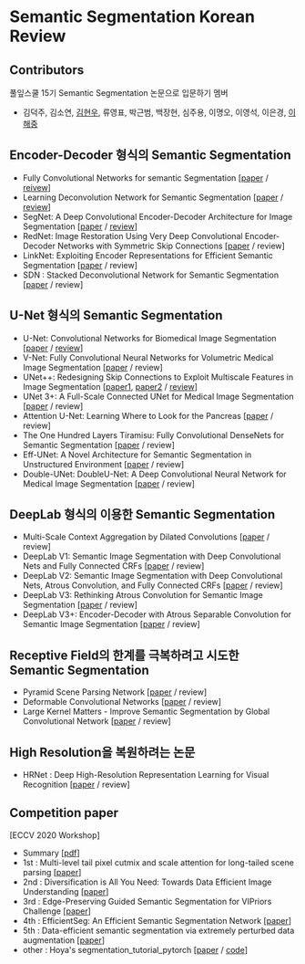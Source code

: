 # Semantic Segmentation Korean Review

## Contributors 

풀잎스쿨 15기 Semantic Segmentation 논문으로 입문하기 멤버

- 김덕주, 김소연, [김현우](https://github.com/choco9966), 류영표, 박근범, 백장현, 심주용, 이명오, 이영석, 이은경, [이해중](https://github.com/DeepHaeJoong)

## Encoder-Decoder 형식의 Semantic Segmentation 

- Fully Convolutional Networks for semantic Segmentation [[paper](https://www.cv-foundation.org/openaccess/content_cvpr_2015/papers/Long_Fully_Convolutional_Networks_2015_CVPR_paper.pdf) / [reivew](https://github.com/choco9966/Semantic-Segmentation-Review/tree/main/001.%20Fully%20Convolutional%20Network)]
- Learning Deconvolution Network for Semantic Segmentation [[paper](https://www.cv-foundation.org/openaccess/content_iccv_2015/papers/Noh_Learning_Deconvolution_Network_ICCV_2015_paper.pdf) / [review](https://github.com/choco9966/Semantic-Segmentation-Review/tree/main/Learning%20Deconvolution%20Network%20for%20Semantic%20Segmentation%20(DeconvNet)%20Review)]
- SegNet: A Deep Convolutional Encoder-Decoder Architecture for Image Segmentation [[paper](https://arxiv.org/pdf/1511.00561.pdf) / [review](https://github.com/choco9966/Semantic-Segmentation-Review/tree/main/A%20Deep%20Convolutional%20Encoder-Decoder%20Architecture%20for%20Image%20Segmentation%20(SegNet)%20Review)]
- RedNet: Image Restoration Using Very Deep Convolutional Encoder-Decoder Networks with Symmetric Skip Connections [[paper](https://arxiv.org/abs/1603.09056) / review]
- LinkNet: Exploiting Encoder Representations for Efficient Semantic Segmentation [[paper](https://arxiv.org/abs/1707.03718) / review] 
- SDN : Stacked Deconvolutional Network for Semantic Segmentation [[paper](https://arxiv.org/abs/1708.04943) / review]

## U-Net 형식의 Semantic Segmentation 

- U-Net: Convolutional Networks for Biomedical Image Segmentation [[paper](https://arxiv.org/abs/1505.04597) / [review](https://github.com/choco9966/Semantic-Segmentation-Review/tree/main/Convolutional%20Networks%20for%20Biomedical%20Image%20Segmentation%20(U-Net)%20Review)]
- V-Net: Fully Convolutional Neural Networks for Volumetric Medical Image Segmentation [[paper](https://arxiv.org/abs/1606.04797) / review]
- UNet++: Redesigning Skip Connections to Exploit Multiscale Features in Image Segmentation [[paper1](https://arxiv.org/pdf/1912.05074), [paper2](https://arxiv.org/abs/1807.10165) / [review](https://github.com/choco9966/Semantic-Segmentation-Review/tree/main/Redesigning%20Skip%20Connections%20to%20Exploit%20(UNet%2B%2B))]
- UNet 3+: A Full-Scale Connected UNet for Medical Image Segmentation [[paper](https://arxiv.org/abs/2004.08790) / review]
- Attention U-Net: Learning Where to Look for the Pancreas [[paper](https://arxiv.org/abs/1804.03999) / review]
- The One Hundred Layers Tiramisu: Fully Convolutional DenseNets for Semantic Segmentation [[paper](https://arxiv.org/abs/1611.09326) / review]
- Eff-UNet: A Novel Architecture for Semantic Segmentation in Unstructured Environment [[paper](https://openaccess.thecvf.com/content_CVPRW_2020/papers/w22/Baheti_Eff-UNet_A_Novel_Architecture_for_Semantic_Segmentation_in_Unstructured_Environment_CVPRW_2020_paper.pdf) / review]
- Double-UNet: DoubleU-Net: A Deep Convolutional Neural Network for Medical Image Segmentation [[paper](https://arxiv.org/abs/2006.04868) / review]

## DeepLab 형식의 이용한 Semantic Segmentation

- Multi-Scale Context Aggregation by Dilated Convolutions [[paper](https://arxiv.org/abs/1511.07122) / review]
- DeepLab V1: Semantic Image Segmentation with Deep Convolutional Nets and Fully Connected CRFs [[paper](https://arxiv.org/pdf/1412.7062.pdf) / review]
- DeepLab V2: Semantic Image Segmentation with Deep Convolutional Nets, Atrous Convolution, and Fully Connected CRFs [[paper](https://arxiv.org/abs/1606.00915) / review]
- DeepLab V3: Rethinking Atrous Convolution for Semantic Image Segmentation [[paper](https://arxiv.org/abs/1706.05587) / review]
- DeepLab V3+: Encoder-Decoder with Atrous Separable Convolution for Semantic Image Segmentation [[paper](https://arxiv.org/abs/1802.02611) / review]

## Receptive Field의 한계를 극복하려고 시도한 Semantic Segmentation 

- Pyramid Scene Parsing Network [[paper](https://arxiv.org/abs/1612.01105) / review]
- Deformable Convolutional Networks [[paper](https://arxiv.org/abs/1703.06211) / review]
- Large Kernel Matters - Improve Semantic Segmentation by Global Convolutional Network [[paper](https://arxiv.org/abs/1703.02719) / review]

## High Resolution을 복원하려는 논문

- HRNet : Deep High-Resolution Representation Learning for Visual Recognition [[paper](https://arxiv.org/abs/1908.07919) / review]

## Competition paper

[ECCV 2020 Workshop]

- Summary [[pdf](https://github.com/choco9966/Semantic-Segmentation-Review/blob/main/Competition%20Paper/ECCV%202020%20Workshop/ECCV%202020%20Workshop.pdf)]
- 1st : Multi-level tail pixel cutmix and scale attention for long-tailed scene parsing [[paper](https://openreview.net/forum?id=GHaQlkoNM-p)]
- 2nd : Diversification is All You Need: Towards Data Efficient Image Understanding [[paper](https://openreview.net/forum?id=UPbbSsBzfEW)]
- 3rd : Edge-Preserving Guided Semantic Segmentation for VIPriors Challenge [[paper](https://vipriors.github.io/assets/downloads/Edge_Preserving_Guided_Semantic_Segmentation.pdf)]
- 4th : EfficientSeg: An Efficient Semantic Segmentation Network [[paper](https://openreview.net/forum?id=s-OSwnzXvEi)]
- 5th : Data-efficient semantic segmentation via extremely perturbed data augmentation [[paper](https://vipriors.github.io/assets/downloads/Data-efficient_semantic_segmentation_via_extremely_perturbed_data_augmentation.pdf)]
- other : Hoya's segmentation_tutorial_pytorch [[paper](https://hoya012.github.io/blog/segmentation_tutorial_pytorch/) / [code](https://github.com/hoya012/semantic-segmentation-tutorial-pytorch)]